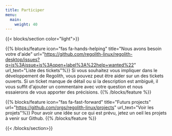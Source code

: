 ```yaml
---
title: Participer
menu:
  main:
    weight: 40
---
```


{{< blocks/section color="light">}}

{{% blocks/feature icon="fas fa-hands-helping" title="Nous avons besoin votre d'aide" url="https://github.com/regolith-linux/regolith-desktop/issues?q=is%3Aissue+is%3Aopen+label%3A%22help+wanted%22" url_text="Liste des tickets"%}}
Si vous souhaitez vous impliquer dans le développement de Regolith, vous pouvez peut être aider sur un des tickets ouverts. Si un ticket manque de détail ou si la description est ambiguë, il vous suffit d'ajouter un commentaire avec votre question et nous essaierons de vous apporter des précisions.
{{% /blocks/feature %}}

{{% blocks/feature icon="fas fa-fast-forward" title="Futurs projects" url="https://github.com/orgs/regolith-linux/projects" url_text="Voir les projets"%}}
Pour avoir une idée sur ce qui est prévu, jetez un oeil les projets à venir sur Github.
{{% /blocks/feature %}}

{{< /blocks/section>}}
